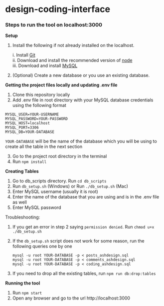# design-coding-interface

### Steps to run the tool on localhost:3000

**Setup**
1. Install the following if not already installed on the localhost.  

      i. Install [Git](https://git-scm.com/downloads)    
     ii. Download and install the recommended version of [node](https://nodejs.org/en/)    
    iii. Download and install [MySQL](https://dev.mysql.com/downloads/windows/installer/8.0.html)    
    
2. (Optional) Create a new database or you use an existing database. 

**Getting the project files locally and updating .env file**
1. Clone this repository locally  
2. Add .env file in root directory with your MySQL database credentials using the following format

```$xslt
MYSQL_USER=YOUR-USERNAME
MYSQL_PASSWORD=YOUR-PASSWORD
MYSQL_HOST=localhost
MYSQL_PORT=3306
MYSQL_DB=YOUR-DATABASE  
```
```YOUR-DATABASE``` will be the name of the database which you will be using to create all the table in the next section  

3. Go to the project root directory in the terminal
4. Run ```npm install```    

**Creating Tables**
1. Go to db_scripts directory. Run ```cd db_scripts```  
2. Run ```db_setup.sh``` (Windows) or Run ```./db_setup.sh``` (Mac)  
3. Enter MySQL username (usually it is root)   
4. Enter the name of the database that you are using and is in the .env file as well  
5. Enter MySQL password   

Troubleshooting:   
1. If you get an error in step 2 saying ```permission denied```. Run ```chmod u+x ./db_setup.sh```
2. If the ```db_setup.sh``` script does not work for some reason, run the following queries one by one  

      ```mysql -u root YOUR-DATABASE -p < posts_ashdesign.sql```  
      ```mysql -u root YOUR-DATABASE -p < comments_ashdesign.sql```  
      ```mysql -u root YOUR-DATABASE -p < coding_ashdesign.sql```
3. If you need to drop all the existing tables, run ```npm run db:drop:tables```

**Running the tool**  
1. Run ```npm start```    
2. Open any browser and go to the url http://localhost:3000
